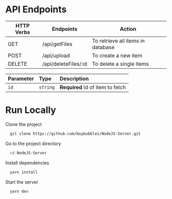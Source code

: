 # API Endpoints
| HTTP Verbs | Endpoints | Action |
| --- | --- | --- |
| GET | /api/getFiles | To retrieve all items in database |
| POST | /api/upload | To create a new item |
| DELETE | /api/deleteFiles/:id | To delete a single items |

| Parameter | Type     | Description                       |
| :-------- | :------- | :-------------------------------- |
| `id`      | `string` | **Required** Id of item to fetch |

# Run Locally

Clone the project

```bash
  git clone https://github.com/boybubbles/NodeJS-Server.git
```

Go to the project directory

```bash
  cd NodeJS-Server
```

Install dependencies

```bash
  yarn install
```

Start the server

```bash
  yarn dev
```

